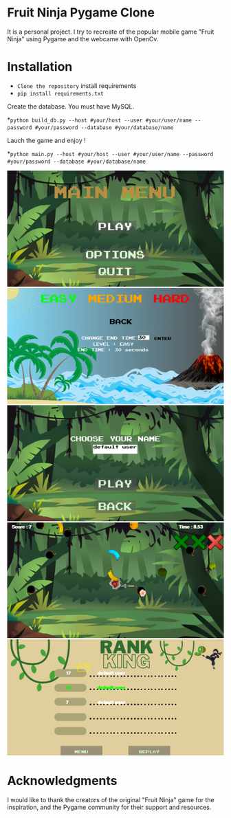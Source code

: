 # Fruit Ninja Pygame Clone

It is a personal project. I try to recreate of the popular mobile game "Fruit Ninja" using Pygame and the webcame with OpenCv.

# Installation
* `Clone the repository`
install requirements
* `pip install requirements.txt`

Create the database. You must have MySQL.

*`python build_db.py --host #your/host --user #your/user/name --password #your/password --database #your/database/name`

Lauch the game and enjoy !

*`python main.py --host #your/host --user #your/user/name --password #your/password --database #your/database/name`

![image](figures/menu.png)
![image](figures/option.png)
![image](figures/name.png)
![image](figures/game.png)
![image](figures/score.png)

# Acknowledgments
I would like to thank the creators of the original "Fruit Ninja" game for the inspiration, and the Pygame community for their support and resources.



